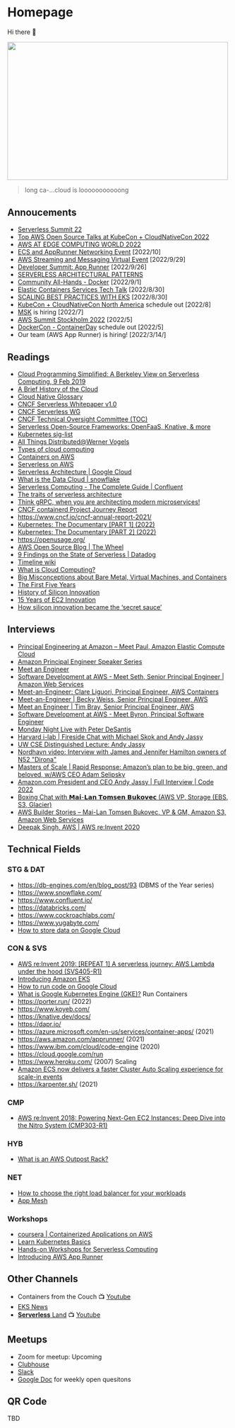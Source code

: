 # Homepage
Hi there 👋

<img src="assets/longcat.jpg" width="500" height="312.5">

> long ca-...cloud is looooooooooong


## Annoucements
* [Serverless Summit 22](https://www.serverless-summit.io/)
* [Top AWS Open Source Talks at KubeCon + CloudNativeCon 2022](https://aws.amazon.com/blogs/opensource/top-aws-open-source-talks-at-kubecon-cloudnativecon-2022/)
* [AWS AT EDGE COMPUTING WORLD 2022](https://pages.awscloud.com/EdgeComputingWorld-2022)
* [ECS and AppRunner Networking Event](https://ecsandapprunnernetworkingevent.splashthat.com/) [2022/10] 
* [AWS Streaming and Messaging Virtual Event](https://messagingandstreamingmasttecht.splashthat.com/) [2022/9/29]
* [Developer Summit: App Runner](https://aws-startup-lofts.com/amer/loft/san-francisco/e/426a6/building-serverless-web-applications-with-aws-apprunner-in-minutes) [2022/9/26]
* [SERVERLESS ARCHITECTURAL PATTERNS](https://serverlessarchitecturalpatterns0913.splashthat.com/)
* [Community All-Hands - Docker](https://www.docker.com/events/community-all-hands/) [2022/9/1]
* [Elastic Containers Services Tech Talk](https://elasticcontainersservicestecht.splashthat.com/) [2022/8/30]
* [SCALING BEST PRACTICES WITH EKS](https://scalingbestpracticeswitheks0830.splashthat.com/) [2022/8/30]
* [KubeCon + CloudNativeCon North America](https://events.linuxfoundation.org/kubecon-cloudnativecon-north-america/) schedule out [2022/8]
* [MSK](https://msk-aws.splashthat.com/) is hiring [2022/7]
* [AWS Summit Stockholm 2022](https://aws.amazon.com/events/summits/stockholm/) [2022/5]
* [DockerCon - ContainerDay](https://awscontainerdaydocker.splashthat.com/) schedule out [2022/5]
* Our team (AWS App Runner) is hiring! [2022/3/14/]

## Readings
* [Cloud Programming Simplified: A Berkeley View on Serverless Computing, 9 Feb 2019](https://arxiv.org/abs/1902.03383)
* [A Brief History of the Cloud](https://events.static.linuxfound.org/sites/events/files/slides/CNCF%20Keynote%20Preso.pdf)
* [Cloud Native Glossary](https://glossary.cncf.io/)
* [CNCF Serverless Whitepaper v1.0](https://github.com/cncf/wg-serverless/tree/master/whitepapers/serverless-overview)
* [CNCF Serverless WG](https://github.com/cncf/wg-serverless)
* [CNCF Technical Oversight Committee (TOC)](https://github.com/cncf/toc)
* [Serverless Open-Source Frameworks: OpenFaaS, Knative, & more](https://www.cncf.io/blog/2020/04/13/serverless-open-source-frameworks-openfaas-knative-more/)
* [Kubernetes sig-list](https://github.com/kubernetes/community/blob/master/sig-list.md)
* [All Things Distributed@Werner Vogels](https://www.allthingsdistributed.com/)
* [Types of cloud computing](https://aws.amazon.com/types-of-cloud-computing/)
* [Containers on AWS](https://aws.amazon.com/containers/)
* [Serverless on AWS](https://aws.amazon.com/serverless/)
* [Serverless Architecture | Google Cloud](https://cloud.google.com/serverless/whitepaper)
* [What is the Data Cloud | snowflake](https://www.snowflake.com/data-cloud/)
* [Serverless Computing - The Complete Guide | Confluent](https://www.confluent.io/learn/serverless-computing/)
* [The traits of serverless architecture](https://www.thoughtworks.com/insights/blog/traits-serverless-architecture)
* [Think gRPC, when you are architecting modern microservices!](https://www.cncf.io/blog/2021/07/19/think-grpc-when-you-are-architecting-modern-microservices/)
* [CNCF containerd Project Journey Report](https://www.cncf.io/reports/cncf-containerd-project-journey/)
* https://www.cncf.io/cncf-annual-report-2021/
* [Kubernetes: The Documentary [PART 1] (2022)](https://www.youtube.com/watch?v=BE77h7dmoQU)
* [Kubernetes: The Documentary [PART 2] (2022)](https://www.youtube.com/watch?v=318elIq37PE)
* https://openusage.org/
* [AWS Open Source Blog | The Wheel](https://aws.amazon.com/blogs/opensource/the-wheel/)
* [9 Findings on the State of Serverless | Datadog](https://www.datadoghq.com/state-of-serverless/)
* [Timeline wiki](https://en.wikipedia.org/wiki/Timeline_of_Amazon_Web_Services)
* [What is Cloud Computing?](https://youtu.be/mxT233EdY5c)
* [Big Misconceptions about Bare Metal, Virtual Machines, and Containers](https://youtu.be/Jz8Gs4UHTO8)
* [The First Five Years](https://aws.amazon.com/blogs/aws/aws-blog-the-first-five-years/)
* [History of Silicon Innovation](https://youtu.be/zfjFHa5wY0E)
* [15 Years of EC2 Innovation](https://youtu.be/fxnLn9V2pog)
* [How silicon innovation became the ‘secret sauce’](https://www.amazon.science/how-silicon-innovation-became-the-secret-sauce-behind-awss-success)

## Interviews
* [Principal Engineering at Amazon – Meet Paul, Amazon Elastic Compute Cloud](https://youtu.be/tTpfHvj7Lr4)
* [Amazon Principal Engineer Speaker Series](https://youtube.com/playlist?list=PL9JNmYfQa0bgilL8p6xAnMFKbj8znSFx8)
* [Meet an Engineer](https://www.youtube.com/watch?v=NpXpA1XU7ZY)
* [Software Development at AWS - Meet Seth, Senior Principal Engineer | Amazon Web Services](https://youtu.be/pBitWuGbiCs)
* [Meet-an-Engineer: Clare Liguori, Principal Engineer, AWS Containers](https://youtu.be/4LeO4m8LC88)
* [Meet-an-Engineer | Becky Weiss, Senior Principal Engineer, AWS](https://youtu.be/Thcdt4EdaKI)
* [Meet an Engineer | Tim Bray, Senior Principal Engineer, AWS](https://youtu.be/8ZcDx-aMfPA)
* [Software Development at AWS - Meet Byron, Principal Software Engineer](https://youtu.be/LK9ieh8UYII)
* [Monday Night Live with Peter DeSantis](https://youtu.be/GPUWATKe15E)
* [Harvard i-lab | Fireside Chat with Michael Skok and Andy Jassy](https://youtu.be/d2dyGDqrXLo)
* [UW CSE Distinguished Lecture: Andy Jassy](https://youtu.be/QVUqyOuNUB8)
* [Nordhavn video: Interview with James and Jennifer Hamilton owners of N52 "Dirona"](https://youtu.be/B19LMGmBfCc)
* [Masters of Scale | Rapid Response: Amazon’s plan to be big, green, and beloved, w/AWS CEO Adam Selipsky](https://podcasts.apple.com/us/podcast/id1227971746?i=1000577311785)
* [Amazon.com President and CEO Andy Jassy | Full Interview | Code 2022](https://youtu.be/I3Tc0T_adSU)
* [Boxing Chat with 𝗠𝗮𝗶-𝗟𝗮𝗻 𝗧𝗼𝗺𝘀𝗲𝗻 𝗕𝘂𝗸𝗼𝘃𝗲𝗰 (AWS VP, Storage (EBS, S3, Glacier)](https://youtu.be/6Dom5wvRlx0)
* [AWS Builder Stories – Mai-Lan Tomsen Bukovec, VP & GM, Amazon S3, Amazon Web Services](https://youtu.be/QmbegbS0yHg)
* [Deepak Singh, AWS | AWS re:Invent 2020](https://youtu.be/DoWMOgvyW0A)


## Technical Fields
### STG & DAT
* https://db-engines.com/en/blog_post/93 (DBMS of the Year series)
* https://www.snowflake.com/
* https://www.confluent.io/
* https://databricks.com/
* https://www.cockroachlabs.com/
* https://www.yugabyte.com/
* [How to store data on Google Cloud](https://youtu.be/w2mL4sUOjVo)
### CON & SVS
* [AWS re:Invent 2019: [REPEAT 1] A serverless journey: AWS Lambda under the hood (SVS405-R1)](https://youtu.be/xmacMfbrG28)
* [Introducing Amazon EKS](https://youtu.be/3QFmcYwW5J8)
* [How to run code on Google Cloud](https://youtu.be/jtPtSVSTb9Y)
* [What is Google Kubernetes Engine (GKE)?](https://youtu.be/Rl5M1CzgEH4)
Run Containers 
* https://porter.run/ (2022)
* https://www.koyeb.com/
* https://knative.dev/docs/
* https://dapr.io/
* https://azure.microsoft.com/en-us/services/container-apps/ (2021)
* https://aws.amazon.com/apprunner/ (2021)
* https://www.ibm.com/cloud/code-engine (2020)
* https://cloud.google.com/run
* https://www.heroku.com/ (2007)
Scaling
* [Amazon ECS now delivers a faster Cluster Auto Scaling experience for scale-in events](https://aws.amazon.com/about-aws/whats-new/2022/09/amazon-ecs-faster-cluster-auto-scaling-experience-scale-in-events/)
* https://karpenter.sh/ (2021)
### CMP
* [AWS re:Invent 2018: Powering Next-Gen EC2 Instances: Deep Dive into the Nitro System (CMP303-R1)](https://youtu.be/e8DVmwj3OEs)
### HYB
* [What is an AWS Outpost Rack?](https://youtu.be/Q6OgRawyjIQ)
### NET
* [How to choose the right load balancer for your workloads](https://youtu.be/p0YZBF03r5A)
* [App Mesh](https://youtu.be/ahutmBvK7tA)
### Workshops
* [coursera | Containerized Applications on AWS](https://www.coursera.org/learn/containerized-applications-on-aws)
* [Learn Kubernetes Basics](https://kubernetes.io/docs/tutorials/kubernetes-basics/)
* [Hands-on Workshops for Serverless Computing](https://aws.amazon.com/serverless-workshops/)
* [Introducing AWS App Runner](https://aws.amazon.com/blogs/containers/introducing-aws-app-runner/)

## Other Channels
* Containers from the Couch 📺 [Youtube](https://www.youtube.com/containersfromthecouch)
* [EKS News](https://eks.news/)
* [**Serverless** Land](https://serverlessland.com/) 📺 [Youtube](https://www.youtube.com/c/ServerlessLand/) 

## Meetups

* Zoom for meetup: Upcoming
* [Clubhouse](https://www.clubhouse.com/club/cloudnativeserverless)
* [Slack](https://cloud-native.slack.com/archives/C02HNMWEG0Z)
* [Google Doc](https://docs.google.com/document/d/1SDxb_sSoS6_J5XJwJck0YcVQ0K_GAO5qzuxyltdWpk8/edit?usp=sharing) for weekly open quesitons 


## QR Code
TBD
